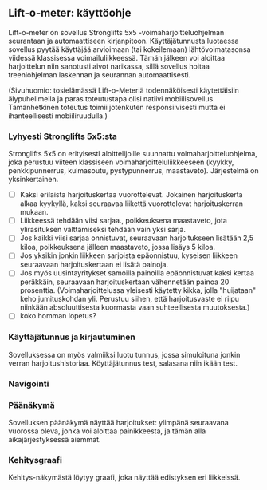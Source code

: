 ## Lift-o-meter: käyttöohje

Lift-o-meter on sovellus Stronglifts 5x5 -voimaharjoitteluohjelman seurantaan ja automaattiseen kirjanpitoon. Käyttäjätunnusta luotaessa sovellus pyytää käyttäjää arvioimaan (tai kokeilemaan) lähtövoimatasonsa viidessä klassisessa voimailuliikkeessä. Tämän jälkeen voi aloittaa harjoittelun niin sanotusti aivot narikassa, sillä sovellus hoitaa treeniohjelman laskennan ja seurannan automaattisesti.

(Sivuhuomio: tosielämässä Lift-o-Meteriä todennäköisesti käytettäisiin älypuhelimella ja paras toteutustapa olisi natiivi mobiilisovellus. Tämänhetkinen toteutus toimii jotenkuten responsiivisesti mutta ei ihanteellisesti mobiiliruudulla.)

### Lyhyesti Stronglifts 5x5:sta

Stronglifts 5x5 on erityisesti aloittelijoille suunnattu voimaharjoitteluohjelma, joka perustuu viiteen klassiseen voimaharjoitteluliikkeeseen (kyykky, penkkipunnerrus, kulmasoutu, pystypunnerrus, maastaveto). Järjestelmä on yksinkertainen.

- [ ] Kaksi erilaista harjoituskertaa vuorottelevat. Jokainen harjoituskerta alkaa kyykyllä, kaksi seuraavaa liikettä vuorottelevat harjoituskerran mukaan.
- [ ] Liikkeessä tehdään viisi sarjaa., poikkeuksena maastaveto, jota ylirasituksen välttämiseksi tehdään vain yksi sarja.
- [ ] Jos kaikki viisi sarjaa onnistuvat, seuraavaan harjoitukseen lisätään 2,5 kiloa, poikkeuksena jälleen maastaveto, jossa lisäys 5 kiloa.
- [ ] Jos yksikin jonkin liikkeen sarjoista epäonnistuu, kyseisen liikkeen seuraavaan harjoituskertaan ei lisätä painoja.
- [ ] Jos myös uusintayritykset samoilla painoilla epäonnistuvat kaksi kertaa peräkkäin, seuraavaan harjoituskertaan vähennetään painoa 20 prosenttia. (Voimaharjoittelussa yleisesti käytetty kikka, jolla "huijataan" keho jumituskohdan yli. Perustuu siihen, että harjoitusvaste ei riipu niinkään absoluuttisesta kuormasta vaan suhteellisesta muutoksesta.)
- [ ] koko homman lopetus?

### Käyttäjätunnus ja kirjautuminen

Sovelluksessa on myös valmiiksi luotu tunnus, jossa simuloituna jonkin verran harjoitushistoriaa. Köyttäjätunnus test, salasana niin ikään test.

### Navigointi

### Päänäkymä

Sovelluksen päänäkymä näyttää harjoitukset: ylimpänä seuraavana vuorossa oleva, jonka voi aloittaa painikkeesta, ja tämän alla aikajärjestyksessä aiemmat.

### Kehitysgraafi

Kehitys-näkymästä löytyy graafi, joka näyttää edistyksen eri liikkeissä.
